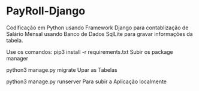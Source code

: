 # PayRoll-Django

Codificação em Python usando Framework Django para contablização de Salário Mensal usando Banco de Dados SqlLite para gravar informações da tabela.

Use os comandos: 
pip3 install -r requirements.txt Subir os package manager

python3 manage.py migrate Upar as Tabelas

python3 manage.py runserver Para subir a Aplicação localmente
